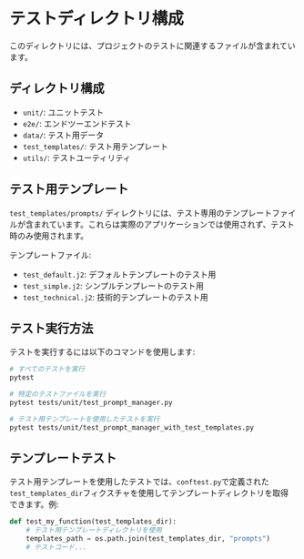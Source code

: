 # テストディレクトリ構成

このディレクトリには、プロジェクトのテストに関連するファイルが含まれています。

## ディレクトリ構成

- `unit/`: ユニットテスト
- `e2e/`: エンドツーエンドテスト
- `data/`: テスト用データ
- `test_templates/`: テスト用テンプレート
- `utils/`: テストユーティリティ

## テスト用テンプレート

`test_templates/prompts/` ディレクトリには、テスト専用のテンプレートファイルが含まれています。これらは実際のアプリケーションでは使用されず、テスト時のみ使用されます。

テンプレートファイル:
- `test_default.j2`: デフォルトテンプレートのテスト用
- `test_simple.j2`: シンプルテンプレートのテスト用
- `test_technical.j2`: 技術的テンプレートのテスト用

## テスト実行方法

テストを実行するには以下のコマンドを使用します:

```bash
# すべてのテストを実行
pytest

# 特定のテストファイルを実行
pytest tests/unit/test_prompt_manager.py

# テスト用テンプレートを使用したテストを実行
pytest tests/unit/test_prompt_manager_with_test_templates.py
```

## テンプレートテスト

テスト用テンプレートを使用したテストでは、`conftest.py`で定義された`test_templates_dir`フィクスチャを使用してテンプレートディレクトリを取得できます。例:

```python
def test_my_function(test_templates_dir):
    # テスト用テンプレートディレクトリを使用
    templates_path = os.path.join(test_templates_dir, "prompts")
    # テストコード...
```
